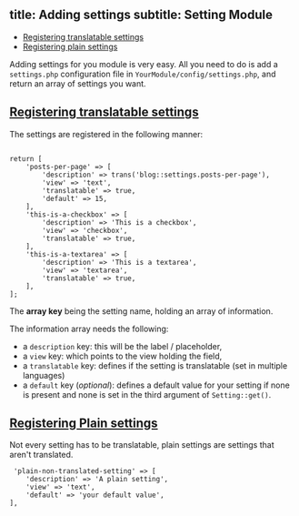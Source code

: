 title: Adding settings
subtitle: Setting Module
-------

- [Registering translatable settings](#registering-translatable-settings)
- [Registering plain settings](#registering-plain-settings)

Adding settings for you module is very easy. All you need to do is add a `settings.php` configuration file in `YourModule/config/settings.php`, and return an array of settings you want.

## <a name="registering-translatable-settings" class="anchor" href="#registering-translatable-settings">Registering translatable settings</a>

The settings are registered in the following manner:


``` .language-php

return [
    'posts-per-page' => [
        'description' => trans('blog::settings.posts-per-page'),
        'view' => 'text',
        'translatable' => true,
        'default' => 15,
    ],
    'this-is-a-checkbox' => [
        'description' => 'This is a checkbox',
        'view' => 'checkbox',
        'translatable' => true,
    ],
    'this-is-a-textarea' => [
        'description' => 'This is a textarea',
        'view' => 'textarea',
        'translatable' => true,
    ],
];

```

The **array key** being the setting name, holding an array of information. 

The information array needs the following:

- a `description` key: this will be the label / placeholder, 
- a `view` key: which points to the view holding the field,
- a `translatable` key: defines if the setting is translatable (set in multiple languages)
- a `default` key (*optional*): defines a default value for your setting if none is present and none is set in the third argument of `Setting::get()`.


## <a name="registering-plain-settings" class="anchor" href="#registering-plain-settings">Registering Plain settings</a>

Not every setting has to be translatable, plain settings are settings that aren't translated.

``` .language-php
 'plain-non-translated-setting' => [
    'description' => 'A plain setting',
    'view' => 'text',
    'default' => 'your default value',
],
```

